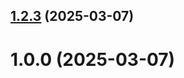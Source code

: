 ## [1.2.3](https://github.com/Ushie47/git-extended/compare/v1.0.0...v1.2.3) (2025-03-07)



# 1.0.0 (2025-03-07)



